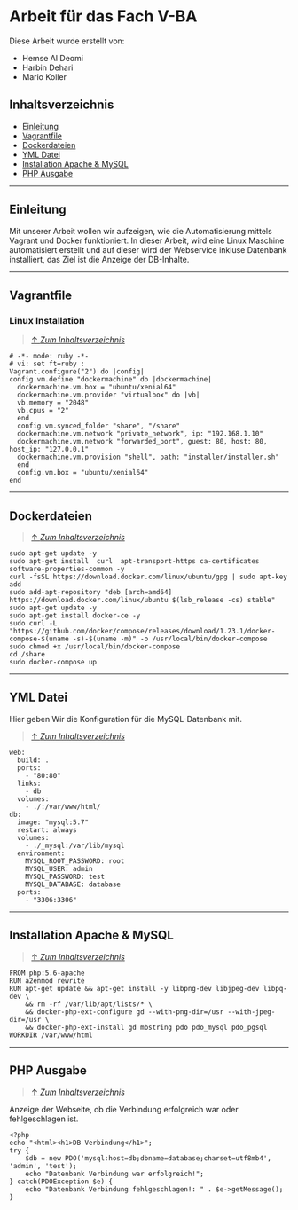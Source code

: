 # Arbeit für das Fach V-BA
Diese Arbeit wurde erstellt von:
- Hemse Al Deomi
- Harbin Dehari
- Mario Koller

## Inhaltsverzeichnis
- [Einleitung](##Einleitung)
- [Vagrantfile](##Vagrantfile)
- [Dockerdateien](##Dockerdateien)
- [YML Datei](##YML-Datei)
- [Installation Apache & MySQL](##Installation-Apache-&-MySQL)
- [PHP Ausgabe](##PHP-Ausgabe)
---
## Einleitung
Mit unserer Arbeit wollen wir aufzeigen, wie die Automatisierung mittels Vagrant und Docker funktioniert. In dieser Arbeit, wird eine Linux Maschine automatisiert erstellt und auf dieser wird der Webservice inkluse Datenbank installiert, das Ziel ist die Anzeige der DB-Inhalte.

---
## Vagrantfile
### **Linux Installation**
> [&uarr; *Zum Inhaltsverzeichnis*](##Inhaltsverzeichnis)

```
# -*- mode: ruby -*-
# vi: set ft=ruby :
Vagrant.configure("2") do |config|
config.vm.define "dockermachine" do |dockermachine|
  dockermachine.vm.box = "ubuntu/xenial64"
  dockermachine.vm.provider "virtualbox" do |vb|
  vb.memory = "2048"
  vb.cpus = "2"
  end
  config.vm.synced_folder "share", "/share"
  dockermachine.vm.network "private_network", ip: "192.168.1.10"
  dockermachine.vm.network "forwarded_port", guest: 80, host: 80, host_ip: "127.0.0.1"
  dockermachine.vm.provision "shell", path: "installer/installer.sh"
  end
  config.vm.box = "ubuntu/xenial64"
end
```
---
## Dockerdateien
> [&uarr; *Zum Inhaltsverzeichnis*](##Inhaltsverzeichnis)
```
sudo apt-get update -y
sudo apt-get install  curl  apt-transport-https ca-certificates software-properties-common -y
curl -fsSL https://download.docker.com/linux/ubuntu/gpg | sudo apt-key add
sudo add-apt-repository "deb [arch=amd64] https://download.docker.com/linux/ubuntu $(lsb_release -cs) stable"
sudo apt-get update -y
sudo apt-get install docker-ce -y
sudo curl -L "https://github.com/docker/compose/releases/download/1.23.1/docker-compose-$(uname -s)-$(uname -m)" -o /usr/local/bin/docker-compose
sudo chmod +x /usr/local/bin/docker-compose
cd /share
sudo docker-compose up
```
---
## YML Datei
Hier geben Wir die Konfiguration für die MySQL-Datenbank mit.
> [&uarr; *Zum Inhaltsverzeichnis*](##Inhaltsverzeichnis)
```
web:
  build: .
  ports:
    - "80:80"
  links:
    - db
  volumes:
    - ./:/var/www/html/
db:
  image: "mysql:5.7"
  restart: always
  volumes:
    - ./_mysql:/var/lib/mysql
  environment:
    MYSQL_ROOT_PASSWORD: root
    MYSQL_USER: admin
    MYSQL_PASSWORD: test
    MYSQL_DATABASE: database
  ports:
    - "3306:3306"
```
---
## Installation Apache & MySQL
> [&uarr; *Zum Inhaltsverzeichnis*](##Inhaltsverzeichnis)
```
FROM php:5.6-apache
RUN a2enmod rewrite
RUN apt-get update && apt-get install -y libpng-dev libjpeg-dev libpq-dev \
    && rm -rf /var/lib/apt/lists/* \
    && docker-php-ext-configure gd --with-png-dir=/usr --with-jpeg-dir=/usr \
    && docker-php-ext-install gd mbstring pdo pdo_mysql pdo_pgsql
WORKDIR /var/www/html
```
---
## PHP Ausgabe
> [&uarr; *Zum Inhaltsverzeichnis*](##Inhaltsverzeichnis)

Anzeige der Webseite, ob die Verbindung erfolgreich war oder fehlgeschlagen ist.
```
<?php
echo "<html><h1>DB Verbindung</h1>";
try {
    $db = new PDO('mysql:host=db;dbname=database;charset=utf8mb4', 'admin', 'test');
    echo "Datenbank Verbindung war erfolgreich!";
} catch(PDOException $e) {
    echo "Datenbank Verbindung fehlgeschlagen!: " . $e->getMessage();
}
```